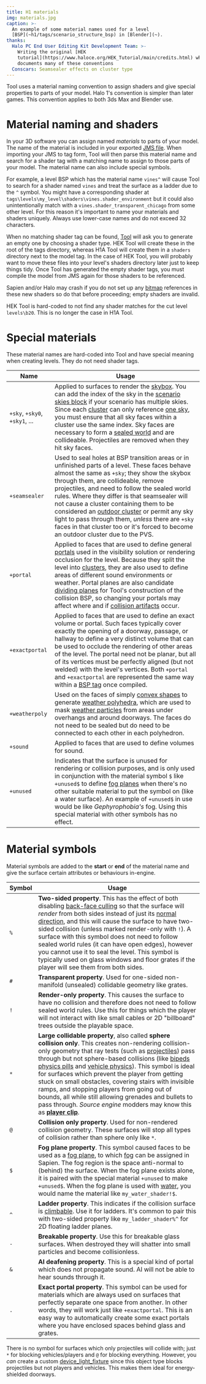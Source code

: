 ```yaml
---
title: H1 materials
img: materials.jpg
caption: >-
  An example of some material names used for a level
  [BSP](~h1/tags/scenario_structure_bsp) in [Blender](~).
thanks:
  Halo PC End User Editing Kit Development Team: >-
    Writing the original [HEK
    tutorial](https://www.haloce.org/HEK_Tutorial/main/credits.html) which
    documents many of these conventions
  Conscars: Seamsealer effects on cluster type
---
```

Tool uses a material naming convention to assign shaders and give special properties to parts of your model. Halo 1's convention is simpler than later games. This convention applies to both 3ds Max and Blender use.

# Material naming and shaders
In your 3D software you can assign named _materials_ to parts of your model. The name of the material is included in your exported [JMS file](~jms). When importing your JMS to tag form, Tool will then parse this material name and search for a shader tag with a matching name to assign to those parts of your model. The material name can also include special symbols.

For example, a level BSP which has the material name `vines^` will cause Tool to search for a shader named `vines` and treat the surface as a ladder due to the `^` symbol. You might have a corresponding shader at `tags\levels\my_level\shaders\vines.shader_environment` but it could also unintentionally match with a `vines.shader_transparent_chicago` from some other level. For this reason it's important to name your materials and shaders uniquely. Always use lower-case names and do not exceed 32 characters.

When no matching shader tag can be found, [Tool](~h1-tool) will ask you to generate an empty one by choosing a shader type. HEK Tool will create these in the root of the tags directory, whereas H1A Tool will create them in a `shaders` directory next to the model tag. In the case of HEK Tool, you will probably want to move these files into your level's shaders directory later just to keep things tidy. Once Tool has generated the empty shader tags, you must compile the model from JMS again for those shaders to be referenced.

Sapien and/or Halo may crash if you do not set up any [bitmap](~h1/tags/bitmap) references in these new shaders so do that before proceeding; empty shaders are invalid.

HEK Tool is hard-coded to not find any shader matches for the cut level `levels\b20`. This is no longer the case in H1A Tool.

# Special materials
These material names are hard-coded into Tool and have special meaning when creating levels. They do not need shader tags.

| Name | Usage
|------|------
| `+sky`, `+sky0`, `+sky1`, ... | Applied to surfaces to render the [skybox](~h1/tags/sky). You can add the index of the sky in the [scenario skies block](~h1/tags/scenario#tag-field-skies) if your scenario has multiple skies. Since each [cluster](~h1/tags/scenario_structure_bsp#clusters-and-cluster-data) can only reference [one sky](~h1/tags/scenario_structure_bsp#tag-field-clusters-sky), you must ensure that all sky faces within a cluster use the same index. Sky faces are necessary to form a [sealed world](~bsp-troubleshooting#sealed-world-rules) and are collideable. Projectiles are removed when they hit sky faces.
| `+seamsealer` | Used to seal holes at BSP transition areas or in unfinished parts of a level. These faces behave almost the same as `+sky`; they show the skybox through them, are collideable, remove projectiles, and need to follow the sealed world rules. Where they differ is that seamsealer will not cause a cluster containing them to be considered an [outdoor cluster](~h1/tags/scenario_structure_bsp#indoor-vs-outdoor-clusters) or permit any sky light to pass through them, _unless_ there are `+sky` faces in that cluster too or it's forced to become an outdoor cluster due to the PVS.
| `+portal` | Applied to faces that are used to define general [portals](~h1/tags/scenario_structure_bsp#portals) used in the visibility solution or rendering occlusion for the level. Because they split the level into [clusters](~h1/tags/scenario_structure_bsp#clusters-and-cluster-data), they are also used to define areas of different sound environments or weather. Portal planes are also candidate [dividing planes](~/h1/tags/scenario_structure_bsp#tag-field-collision-bsp-bsp3d-nodes-plane) for Tool's construction of the collision BSP, so changing your portals may affect where and if [collision artifacts](~h1/tags/scenario_structure_bsp#collision-artifacts) occur.
| `+exactportal` | Applied to faces that are used to define an exact volume or portal. Such faces typically cover exactly the opening of a doorway, passage, or hallway to define a very distinct volume that can be used to occlude the rendering of other areas of the level. The portal need not be planar, but all of its vertices must be perfectly aligned (but not welded) with the level's vertices. Both `+portal` and `+exactportal` are represented the same way within a [BSP tag](~h1/tags/scenario_structure_bsp) once compiled.
| `+weatherpoly` | Used on the faces of simply [convex shapes](https://en.wikipedia.org/wiki/Polyhedron#Convex_polyhedra) to generate [weather polyhedra](~h1/tags/scenario_structure_bsp#weather-polyhedra), which are used to mask [weather particles](~weather_particle_system) from areas under overhangs and around doorways. The faces do not need to be sealed but do need to be connected to each other in each polyhedron.
| `+sound` | Applied to faces that are used to define volumes for sound.
| `+unused` | Indicates that the surface is unused for rendering or collision purposes, and is only used in conjunction with the material symbol `$` like `+unused$` to define [fog planes](~/h1/tags/scenario_structure_bsp#fog-planes) when there's no other suitable material to put the symbol on (like a water surface). An example of `+unused$` in use would be like _Gephyrophobia's_ fog. Using this special material with other symbols has no effect.

# Material symbols
Material symbols are added to the **start** or **end** of the material name and give the surface certain attributes or behaviours in-engine.

| Symbol | Usage
|--------|------
| `%` | **Two-sided property**. This has the effect of both disabling [back-face culling](https://en.wikipedia.org/wiki/Back-face_culling) so that the surface will _render_ from both sides instead of just its [normal direction](https://en.wikipedia.org/wiki/Normal_(geometry)), and this will cause the surface to have two-sided collision (unless marked render-only with `!`). A surface with this symbol does not need to follow sealed world rules (it can have open edges), however you cannot use it to seal the level. This symbol is typically used on glass windows and floor grates if the player will see them from both sides.
| `#` | **Transparent property**. Used for one-sided non-manifold (unsealed) collidable geometry like grates.
| `!` | **Render-only property**. This causes the surface to have no collision and therefore does not need to follow sealed world rules. Use this for things which the player will not interact with like small cables or 2D "billboard" trees outside the playable space.
| `*` | **Large collidable property**, also called **sphere collision only**. This creates non-rendering collision-only geometry that ray tests (such as [projectiles](~h1/tags/object/projectile)) pass through but not sphere-based collisions (like [bipeds physics pills](~h1/tags/object/unit/biped#physics-pill) and [vehicle physics](~h1/tags/physics)). This symbol is ideal for surfaces which prevent the player from getting stuck on small obstacles, covering stairs with invisible ramps, and stopping players from going out of bounds, all while still allowing grenades and bullets to pass through. _Source engine_ modders may know this as **[player clip](https://developer.valvesoftware.com/wiki/Tool_textures#Clips)**.
| `@` | **Collision only property**. Used for non-rendered collision geometry. These surfaces will stop all types of collision rather than sphere only like `*`.
| `$` | **Fog plane property**. This symbol caused faces to be used as a [fog plane](~/h1/tags/scenario_structure_bsp#fog-planes), to which [fog](~) can be assigned in Sapien. The fog region is the space anti-normal to (behind) the surface. When the fog plane exists alone, it is paired with the special material `+unused` to make `+unused$`. When the fog plane is used with [water](~shader_transparent_water), you would name the material like `my_water_shader!$`.
| `^` | **Ladder property**. This indicates if the collision surface is [climbable](~h1/tags/scenario_structure_bsp#tag-field-collision-bsp-surfaces-flags-climbable). Use it for ladders. It's common to pair this with two-sided property like `my_ladder_shader%^` for 2D floating ladder planes.
| `-` | **Breakable property**. Use this for breakable glass surfaces. When destroyed they will shatter into small particles and become collisionless.
| `&` | **AI deafening property**. This is a special kind of portal which does not propagate sound. AI will not be able to hear sounds through it.
| `.` | **Exact portal property**. This symbol can be used for materials which are always used on surfaces that perfectly separate one space from another. In other words, they will work just like `+exactportal`. This is an easy way to automatically create some exact portals where you have enclosed spaces behind glass and grates.

There is no symbol for surfaces which only projectiles will collide with; just `*` for blocking vehicles/players and `@` for blocking everything. However, you _can_ create a custom [device_light_fixture](~h1/tags/object/device/device_light_fixture#collisions) since this object type blocks projectiles but not players and vehicles. This makes them ideal for energy-shielded doorways.